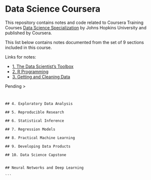 # Data Science Coursera

This repository contains notes and code related to Coursera Training Courses [Data Science Specialization](https://www.coursera.org/specializations/jhu-data-science) by Johns Hopkins University and published by Coursera.

This list below contains notes documented from the set of 9 sections included in this course. 

Links for notes:
 - [1. The Data Scientist’s Toolbox](https://github.com/dtrianab/datasciencecoursera/blob/master/Data_Science_JohnsHopkinsUniversity/01_The_Data_Scientists_Toolbox/README.md)
 - [2. R Programming](https://github.com/dtrianab/datasciencecoursera/blob/master/Data_Science_JohnsHopkinsUniversity/02_R_Programming/README.md)
 - [3. Getting and Cleaning Data](https://github.com/dtrianab/datasciencecoursera/blob/master/Data_Science_JohnsHopkinsUniversity/03_Getting_and_Cleaning_Data/README.md)

Pending >
````


## 4. Exploratory Data Analysis

## 5. Reproducible Research

## 6. Statistical Inference

## 7. Regression Models

## 8. Practical Machine Learning

## 9. Developing Data Products

## 10. Data Science Capstone


## Neural Networks and Deep Learning

```
